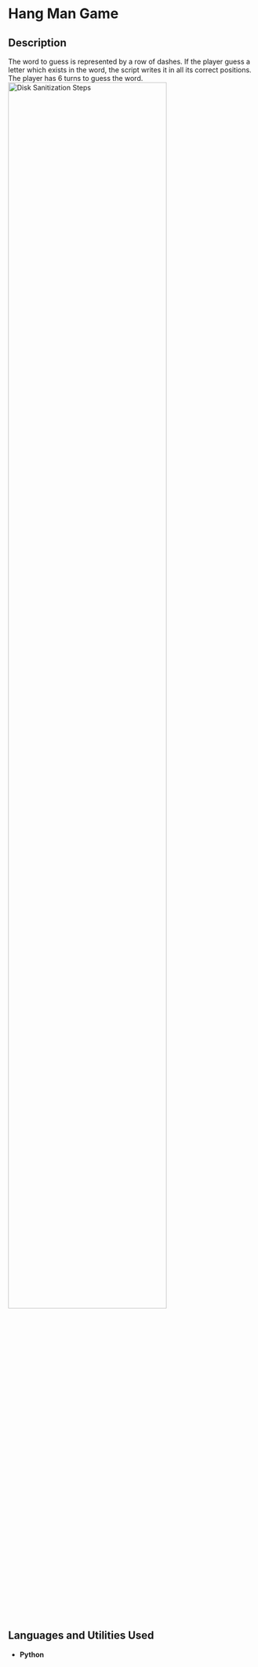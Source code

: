 <h1>Hang Man Game</h1>

<h2>Description</h2>
The word to guess is represented by a row of dashes. If the player guess a letter which exists in the word, the script writes it in all its correct positions. The player has 6 turns to guess the word.


<img src="https://i.imgur.com/d6Dwohk.png" height="80%" width="80%" alt="Disk Sanitization Steps"/>
<h2>Languages and Utilities Used</h2>

- <b>Python</b> 
